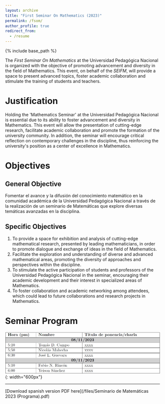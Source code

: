 ```yaml
---
layout: archive
title: "First Seminar On Mathematics (2023)"
permalink: /fsom/
author_profile: true
redirect_from:
  - /resume
---
```


{% include base_path %}

The <i>First Seminar On Mathematics</i> at the Universidad Pedagógica Nacional is organized with the objective of promoting advancement and diversity in the field of Mathematics. This event, on behalf of the <i>SEIFM</i>, will provide a space to present advanced topics, foster academic collaboration and stimulate the training of students and teachers.

Justification
======
Holding the 'Mathematics Seminar' at the Universidad Pedagógica Nacional is essential due to its ability to foster advancement and diversity in Mathematics. This event will allow the presentation of cutting-edge research, facilitate academic collaboration and promote the formation of the university community. In addition, the seminar will encourage critical reflection on contemporary challenges in the discipline, thus reinforcing the university's position as a center of excellence in Mathematics.

Objectives 
======

General Objective
------
Fomentar el avance y la difusión del conocimiento matemático en la comunidad académica de la Universidad Pedagógica Nacional a través de la realización de un seminario de Matemáticas que explore diversas temáticas avanzadas en la disciplina.

Specific Objectives
------
1. To provide a space for exhibition and analysis of cutting-edge mathematical research, presented by leading mathematicians, in order to promote dialogue and exchange of ideas in the field of Mathematics.
1. Facilitate the exploration and understanding of diverse and advanced mathematical areas, promoting the diversity of approaches and perspectives within the discipline.
1. To stimulate the active participation of students and professors of the Universidad Pedagógica Nacional in the seminar, encouraging their academic development and their interest in specialized areas of Mathematics.
1. To foster collaboration and academic networking among attendees, which could lead to future collaborations and research projects in Mathematics.

Seminar Program
======
![Cronograma del Seminario](/images/seminarprogram.jpeg){: width="600px"}

---
[Download spanish version PDF here](/files/Seminario de Matemáticas 2023 (Programa).pdf)
